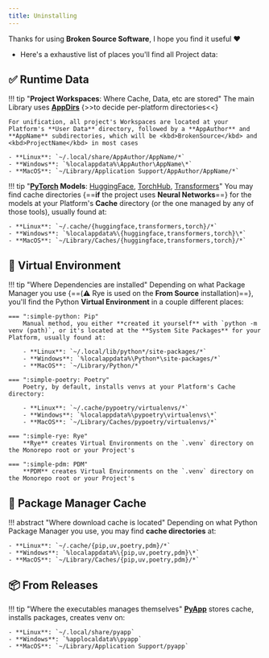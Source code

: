 ```yaml
---
title: Uninstalling
---
```


Thanks for using **Broken Source Software**, I hope you find it useful ❤️

- Here's a exhaustive list of places you'll find all Project data:

## ✅ Runtime Data

!!! tip "**Project Workspaces**: Where Cache, Data, etc are stored"
    The main Library uses [**AppDirs**](https://pypi.org/project/appdirs) {>>to decide per-platform directories<<}

    For unification, all project's Workspaces are located at your Platform's **User Data** directory, followed by a **AppAuthor** and **AppName** subdirectories, which will be <kbd>BrokenSource</kbd> and <kbd>ProjectName</kbd> in most cases

    - **Linux**: `~/.local/share/AppAuthor/AppName/*`
    - **Windows**: `%localappdata%\AppAuthor\AppName\*`
    - **MacOS**: `~/Library/Application Support/AppAuthor/AppName/*`

!!! tip "**[**PyTorch**](https://pytorch.org/) Models**: [HuggingFace](https://huggingface.co/), [TorchHub](https://pytorch.org/hub/), [Transformers](https://github.com/huggingface/transformers)"
    You may find cache directories {==**if** the project uses **Neural Networks**==} for the models at your Platform's **Cache** directory (or the one managed by any of those tools), usually found at:

    - **Linux**: `~/.cache/{huggingface,transformers,torch}/*`
    - **Windows**: `%localappdata%\{huggingface,transformers,torch}\*`
    - **MacOS**: `~/Library/Caches/{huggingface,transformers,torch}/*`

## 🐍 Virtual Environment

!!! tip "Where Dependencies are installed"
    Depending on what Package Manager you use {==(⚠️ Rye is used on the **From Source** installation)==}, you'll find the Python **Virtual Environment** in a couple different places:

    === ":simple-python: Pip"
        Manual method, you either **created it yourself** with `python -m venv (path)`, or it's located at the **System Site Packages** for your Platform, usually found at:

        - **Linux**: `~/.local/lib/python*/site-packages/*`
        - **Windows**: `%localappdata%\Python*\site-packages/*`
        - **MacOS**: `~/Library/Python/*`

    === ":simple-poetry: Poetry"
        Poetry, by default, installs venvs at your Platform's Cache directory:

        - **Linux**: `~/.cache/pypoetry/virtualenvs/*`
        - **Windows**: `%localappdata%\pypoetry\virtualenvs\*`
        - **MacOS**: `~/Library/Caches/pypoetry/virtualenvs/*`

    === ":simple-rye: Rye"
        **Rye** creates Virtual Environments on the `.venv` directory on the Monorepo root or your Project's

    === ":simple-pdm: PDM"
        **PDM** creates Virtual Environments on the `.venv` directory on the Monorepo root or your Project's

## 🔮 Package Manager Cache

!!! abstract "Where download cache is located"
    Depending on what Python Package Manager you use, you may find **cache directories** at:

    - **Linux**: `~/.cache/{pip,uv,poetry,pdm}/*`
    - **Windows**: `%localappdata%\{pip,uv,poetry,pdm}\*`
    - **MacOS**: `~/Library/Caches/{pip,uv,poetry,pdm}/*`

## 📦 From Releases

!!! tip "Where the executables manages themselves"
    [**PyApp**](https://github.com/ofek/pyapp) stores cache, installs packages, creates venv on:

    - **Linux**: `~/.local/share/pyapp`
    - **Windows**: `%applocaldata%\pyapp`
    - **MacOS**: `~/Library/Application Support/pyapp`
